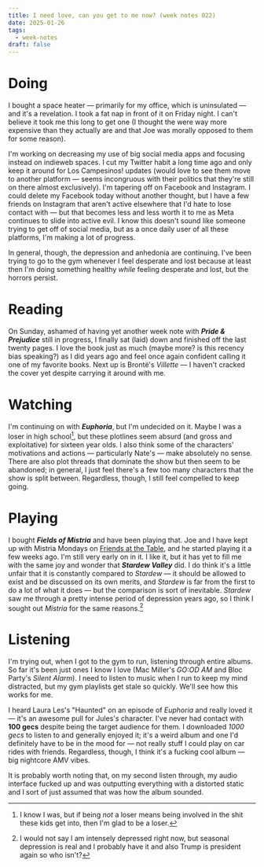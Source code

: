 ```yaml
---
title: I need love, can you get to me now? (week notes 022)
date: 2025-01-26
tags:
  - week-notes
draft: false
---
```

# Doing
I bought a space heater — primarily for my office, which is uninsulated — and it's a revelation. I took a fat nap in front of it on Friday night. I can't believe it took me this long to get one (I thought the were way more expensive than they actually are and that Joe was morally opposed to them for some reason).

I'm working on decreasing my use of big social media apps and focusing instead on indieweb spaces. I cut my Twitter habit a long time ago and only keep it around for Los Campesinos! updates (would love to see them move to another platform — seems incongruous with their politics that they're still on there almost exclusively). I'm tapering off on Facebook and Instagram. I could delete my Facebook today without another thought, but I have a few friends on Instagram that aren't active elsewhere that I'd hate to lose contact with — but that becomes less and less worth it to me as Meta continues to slide into active evil. I know this doesn't sound like someone trying to get off of social media, but as a once daily user of all these platforms, I'm making a lot of progress.

In general, though, the depression and anhedonia are continuing. I've been trying to go to the gym whenever I feel desperate and lost because at least then I'm doing something healthy *while* feeling desperate and lost, but the horrors persist.
# Reading
On Sunday, ashamed of having yet another week note with **_Pride & Prejudice_** still in progress, I finally sat (laid) down and finished off the last twenty pages. I love the book just as much (maybe more? is this recency bias speaking?) as I did years ago and feel once again confident calling it one of my favorite books. Next up is Brontë's *Villette* — I haven't cracked the cover yet despite carrying it around with me.
# Watching
I'm continuing on with **_Euphoria_**, but I'm undecided on it. Maybe I was a loser in high school[^1], but these plotlines seem absurd (and gross and exploitative) for sixteen year olds. I also think some of the characters' motivations and actions — particularly Nate's — make absolutely no sense. There are also plot threads that dominate the show but then seem to be abandoned; in general, I just feel there's a few too many characters that the show is split between. Regardless, though, I still feel compelled to keep going.
# Playing
I bought **_Fields of Mistria_** and have been playing that. Joe and I have kept up with Mistria Mondays on [Friends at the Table](https://www.youtube.com/c/FriendsattheTable), and he started playing it a few weeks ago. I'm still very early on in it. I like it, but it has yet to fill me with the same joy and wonder that **_Stardew Valley_** did. I do think it's a little unfair that it is constantly compared to _Stardew_ — it should be allowed to exist and be discussed on its own merits, and _Stardew_ is far from the first to do a lot of what it does — but the comparison is sort of inevitable. _Stardew_ saw me through a pretty intense period of depression years ago, so I think I sought out _Mistria_ for the same reasons.[^2]
# Listening
I'm trying out, when I got to the gym to run, listening through entire albums. So far it's been just ones I know I love (Mac Miller's *GO:OD AM* and Bloc Party's *Silent Alarm*). I need to listen to music when I run to keep my mind distracted, but my gym playlists get stale so quickly. We'll see how this works for me.

I heard Laura Les's "Haunted" on an episode of *Euphoria* and really loved it — it's an awesome pull for Jules's character. I've never had contact with **100 gecs** despite being the target audience for them. I downloaded *1000 gecs* to listen to and generally enjoyed it; it's a weird album and one I'd definitely have to be in the mood for — not really stuff I could play on car rides with friends. Regardless, though, I think it's a fucking cool album — big nightcore AMV vibes. 

It is probably worth noting that, on my second listen through, my audio interface fucked up and was outputting everything with a distorted static and I sort of just assumed that was how the album sounded.

[^1]: I know I was, but if being *not* a loser means being involved in the shit these kids get into, then I'm glad to be a loser.
[^2]: I would not say I am intensely depressed right now, but seasonal depression is real and I probably have it and also Trump is president again so who isn't?